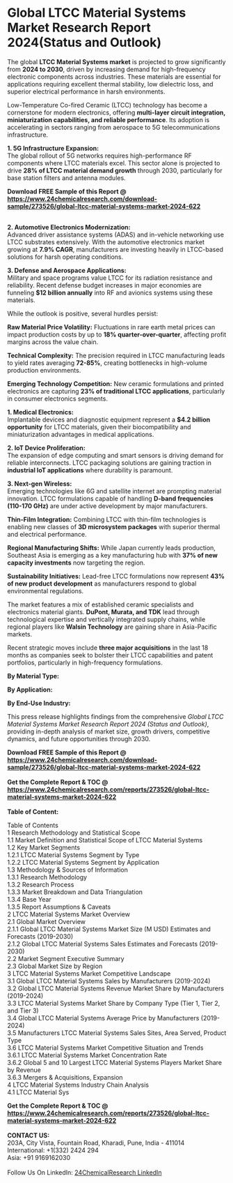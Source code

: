 <h1>Global LTCC Material Systems Market Research Report 2024(Status and Outlook)</h1><p>The global <strong>LTCC Material Systems market</strong> is projected to grow significantly from <strong>2024 to 2030</strong>, driven by increasing demand for high-frequency electronic components across industries. These materials are essential for applications requiring excellent thermal stability, low dielectric loss, and superior electrical performance in harsh environments.</p><p>Low-Temperature Co-fired Ceramic (LTCC) technology has become a cornerstone for modern electronics, offering <strong>multi-layer circuit integration, miniaturization capabilities, and reliable performance</strong>. Its adoption is accelerating in sectors ranging from aerospace to 5G telecommunications infrastructure.</p><p><strong>1. 5G Infrastructure Expansion:</strong><br>
The global rollout of 5G networks requires high-performance RF components where LTCC materials excel. This sector alone is projected to drive <strong>28% of LTCC material demand growth</strong> through 2030, particularly for base station filters and antenna modules.</p><div><b>Download FREE Sample of this Report @ 
            <a href="https://www.24chemicalresearch.com/download-sample/273526/global-ltcc-material-systems-market-2024-622">
            https://www.24chemicalresearch.com/download-sample/273526/global-ltcc-material-systems-market-2024-622</a></b></div><br><p><strong>2. Automotive Electronics Modernization:</strong><br>
Advanced driver assistance systems (ADAS) and in-vehicle networking use LTCC substrates extensively. With the automotive electronics market growing at <strong>7.9% CAGR</strong>, manufacturers are investing heavily in LTCC-based solutions for harsh operating conditions.</p><p><strong>3. Defense and Aerospace Applications:</strong><br>
Military and space programs value LTCC for its radiation resistance and reliability. Recent defense budget increases in major economies are funneling <strong>$12 billion annually</strong> into RF and avionics systems using these materials.</p><p>While the outlook is positive, several hurdles persist:</p><p><strong>Raw Material Price Volatility:</strong> Fluctuations in rare earth metal prices can impact production costs by up to <strong>18% quarter-over-quarter</strong>, affecting profit margins across the value chain.</p><p><strong>Technical Complexity:</strong> The precision required in LTCC manufacturing leads to yield rates averaging <strong>72-85%</strong>, creating bottlenecks in high-volume production environments.</p><p><strong>Emerging Technology Competition:</strong> New ceramic formulations and printed electronics are capturing <strong>23% of traditional LTCC applications</strong>, particularly in consumer electronics segments.</p><p><strong>1. Medical Electronics:</strong><br>
Implantable devices and diagnostic equipment represent a <strong>$4.2 billion opportunity</strong> for LTCC materials, given their biocompatibility and miniaturization advantages in medical applications.</p><p><strong>2. IoT Device Proliferation:</strong><br>
The expansion of edge computing and smart sensors is driving demand for reliable interconnects. LTCC packaging solutions are gaining traction in <strong>industrial IoT applications</strong> where durability is paramount.</p><p><strong>3. Next-gen Wireless:</strong><br>
Emerging technologies like 6G and satellite internet are prompting material innovation. LTCC formulations capable of handling <strong>D-band frequencies (110-170 GHz)</strong> are under active development by major manufacturers.</p><p><strong>Thin-Film Integration:</strong> Combining LTCC with thin-film technologies is enabling new classes of <strong>3D microsystem packages</strong> with superior thermal and electrical performance.</p><p><strong>Regional Manufacturing Shifts:</strong> While Japan currently leads production, Southeast Asia is emerging as a key manufacturing hub with <strong>37% of new capacity investments</strong> now targeting the region.</p><p><strong>Sustainability Initiatives:</strong> Lead-free LTCC formulations now represent <strong>43% of new product development</strong> as manufacturers respond to global environmental regulations.</p><p>The market features a mix of established ceramic specialists and electronics material giants. <strong>DuPont, Murata, and TDK</strong> lead through technological expertise and vertically integrated supply chains, while regional players like <strong>Walsin Technology</strong> are gaining share in Asia-Pacific markets.</p><p>Recent strategic moves include <strong>three major acquisitions</strong> in the last 18 months as companies seek to bolster their LTCC capabilities and patent portfolios, particularly in high-frequency formulations.</p><p><strong>By Material Type:</strong></p><p><strong>By Application:</strong></p><p><strong>By End-Use Industry:</strong></p><p>This press release highlights findings from the comprehensive <em>Global LTCC Material Systems Market Research Report 2024 (Status and Outlook)</em>, providing in-depth analysis of market size, growth drivers, competitive dynamics, and future opportunities through 2030.</p><div><b>Download FREE Sample of this Report @ 
            <a href="https://www.24chemicalresearch.com/download-sample/273526/global-ltcc-material-systems-market-2024-622">
            https://www.24chemicalresearch.com/download-sample/273526/global-ltcc-material-systems-market-2024-622</a></b></div><br><div><b>Get the Complete Report & TOC @ 
            <a href="https://www.24chemicalresearch.com/reports/273526/global-ltcc-material-systems-market-2024-622">
            https://www.24chemicalresearch.com/reports/273526/global-ltcc-material-systems-market-2024-622</a></b></div><br>
            <b>Table of Content:</b><p>Table of Contents<br />
1 Research Methodology and Statistical Scope<br />
1.1 Market Definition and Statistical Scope of LTCC Material Systems<br />
1.2 Key Market Segments<br />
1.2.1 LTCC Material Systems Segment by Type<br />
1.2.2 LTCC Material Systems Segment by Application<br />
1.3 Methodology & Sources of Information<br />
1.3.1 Research Methodology<br />
1.3.2 Research Process<br />
1.3.3 Market Breakdown and Data Triangulation<br />
1.3.4 Base Year<br />
1.3.5 Report Assumptions & Caveats<br />
2 LTCC Material Systems Market Overview<br />
2.1 Global Market Overview<br />
2.1.1 Global LTCC Material Systems Market Size (M USD) Estimates and Forecasts (2019-2030)<br />
2.1.2 Global LTCC Material Systems Sales Estimates and Forecasts (2019-2030)<br />
2.2 Market Segment Executive Summary<br />
2.3 Global Market Size by Region<br />
3 LTCC Material Systems Market Competitive Landscape<br />
3.1 Global LTCC Material Systems Sales by Manufacturers (2019-2024)<br />
3.2 Global LTCC Material Systems Revenue Market Share by Manufacturers (2019-2024)<br />
3.3 LTCC Material Systems Market Share by Company Type (Tier 1, Tier 2, and Tier 3)<br />
3.4 Global LTCC Material Systems Average Price by Manufacturers (2019-2024)<br />
3.5 Manufacturers LTCC Material Systems Sales Sites, Area Served, Product Type<br />
3.6 LTCC Material Systems Market Competitive Situation and Trends<br />
3.6.1 LTCC Material Systems Market Concentration Rate<br />
3.6.2 Global 5 and 10 Largest LTCC Material Systems Players Market Share by Revenue<br />
3.6.3 Mergers & Acquisitions, Expansion<br />
4 LTCC Material Systems Industry Chain Analysis<br />
4.1 LTCC Material Sys</p><div><b>Get the Complete Report & TOC @ 
            <a href="https://www.24chemicalresearch.com/reports/273526/global-ltcc-material-systems-market-2024-622">
            https://www.24chemicalresearch.com/reports/273526/global-ltcc-material-systems-market-2024-622</a></b></div><br><b>CONTACT US:</b><br>
            203A, City Vista, Fountain Road, Kharadi, Pune, India - 411014<br>
            International: +1(332) 2424 294<br>
            Asia: +91 9169162030 <br><br>
            Follow Us On LinkedIn: <a href="https://www.linkedin.com/company/24chemicalresearch/">24ChemicalResearch LinkedIn</a>